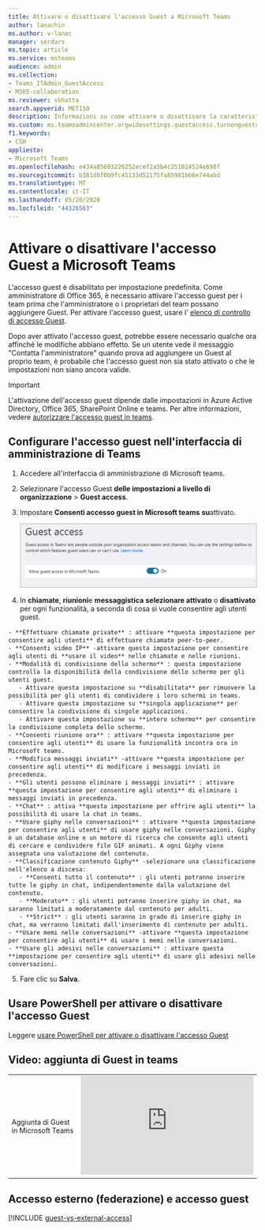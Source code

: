 ```yaml
---
title: Attivare o disattivare l'accesso Guest a Microsoft Teams
author: lanachin
ms.author: v-lanac
manager: serdars
ms.topic: article
ms.service: msteams
audience: admin
ms.collection:
- Teams_ITAdmin_GuestAccess
- M365-collaboration
ms.reviewer: sbhatta
search.appverid: MET150
description: Informazioni su come attivare o disattivare la caratteristica di accesso guest in Microsoft teams come amministratore di Office 365.
ms.custom: ms.teamsadmincenter.orgwidesettings.guestaccess.turnonguestaccessarticle
f1.keywords:
- CSH
appliesto:
- Microsoft Teams
ms.openlocfilehash: e434a85693226252ecef2a5b4c251024524e698f
ms.sourcegitcommit: b381d8f0b9fc45133d52175fa85901b66e744abd
ms.translationtype: MT
ms.contentlocale: it-IT
ms.lasthandoff: 05/20/2020
ms.locfileid: "44326563"
---
```

<a name="turn-on-or-turn-off-guest-access-to-microsoft-teams"></a>Attivare o disattivare l'accesso Guest a Microsoft Teams
===================================================

L'accesso guest è disabilitato per impostazione predefinita. Come amministratore di Office 365, è necessario attivare l'accesso guest per i team prima che l'amministratore o i proprietari del team possano aggiungere Guest. Per attivare l'accesso guest, usare l' [elenco di controllo di accesso Guest](guest-access-checklist.md). 

Dopo aver attivato l'accesso guest, potrebbe essere necessario qualche ora affinché le modifiche abbiano effetto. Se un utente vede il messaggio "Contatta l'amministratore" quando prova ad aggiungere un Guest al proprio team, è probabile che l'accesso guest non sia stato attivato o che le impostazioni non siano ancora valide.

> [!IMPORTANT]
> L'attivazione dell'accesso guest dipende dalle impostazioni in Azure Active Directory, Office 365, SharePoint Online e teams. Per altre informazioni, vedere [autorizzare l'accesso guest in teams](Teams-dependencies.md).



## <a name="configure-guest-access-in-the-teams-admin-center"></a>Configurare l'accesso guest nell'interfaccia di amministrazione di Teams

1.    Accedere all'interfaccia di amministrazione di Microsoft teams.

2.    Selezionare l'accesso Guest **delle impostazioni a livello di organizzazione**  >  **Guest access**.

3. Impostare **Consenti accesso guest in Microsoft teams** **su**attivato.

    ![Consenti l'opzione di accesso Guest impostata su attivato ](media/set-up-guests-image1.png)

4.    In **chiamate**, **riunioni**e **messaggistica** **selezionare attivato** o **disattivato** per ogni funzionalità, a seconda di cosa si vuole consentire agli utenti guest.

    - **Effettuare chiamate private** : attivare **questa impostazione per consentire agli utenti** di effettuare chiamate peer-to-peer.
    - **Consenti video IP** -attivare questa impostazione per consentire agli utenti di **usare il video** nelle chiamate e nelle riunioni.
    - **Modalità di condivisione dello schermo** : questa impostazione controlla la disponibilità della condivisione dello schermo per gli utenti guest. 
       - Attivare questa impostazione su **disabilitata** per rimuovere la possibilità per gli utenti di condividere i loro schermi in teams. 
       - Attivare questa impostazione su **singola applicazione** per consentire la condivisione di singole applicazioni. 
       - Attivare questa impostazione su **intero schermo** per consentire la condivisione completa dello schermo.
    - **Consenti riunione ora** : attivare **questa impostazione per consentire agli utenti** di usare la funzionalità incontra ora in Microsoft teams.
    - **Modifica messaggi inviati** -attivare **questa impostazione per consentire agli utenti** di modificare i messaggi inviati in precedenza.
    - **Gli utenti possono eliminare i messaggi inviati** : attivare **questa impostazione per consentire agli utenti** di eliminare i messaggi inviati in precedenza.
    - **Chat** : attiva **questa impostazione per offrire agli utenti** la possibilità di usare la chat in teams.
    - **Usare giphy nelle conversazioni** : attivare **questa impostazione per consentire agli utenti** di usare giphy nelle conversazioni. Giphy è un database online e un motore di ricerca che consente agli utenti di cercare e condividere file GIF animati. A ogni Giphy viene assegnata una valutazione del contenuto.
    - **Classificazione contenuto Giphy** -selezionare una classificazione nell'elenco a discesa:
       - **Consenti tutto il contenuto** : gli utenti potranno inserire tutte le giphy in chat, indipendentemente dalla valutazione del contenuto.
       - **Moderato** : gli utenti potranno inserire giphy in chat, ma saranno limitati a moderatamente dal contenuto per adulti.
       - **Strict** : gli utenti saranno in grado di inserire giphy in chat, ma verranno limitati dall'inserimento di contenuto per adulti.
    - **Usare memi nelle conversazioni** -attivare **questa impostazione per consentire agli utenti** di usare i memi nelle conversazioni.
    - **Usare gli adesivi nelle conversazioni** : attivare questa **impostazione per consentire agli utenti** di usare gli adesivi nelle conversazioni. 


5.    Fare clic su **Salva**.

## <a name="use-powershell-to-turn-guest-access-on-or-off"></a>Usare PowerShell per attivare o disattivare l'accesso Guest
Leggere [usare PowerShell per attivare o disattivare l'accesso Guest](guest-access-PowerShell.md#use-powershell-to-turn-guest-access-on-or-off)


## <a name="video-adding-guests-in-teams"></a>Video: aggiunta di Guest in teams

|  |  |
|---------|---------|
| Aggiunta di Guest in Microsoft Teams   | <iframe width="350" height="200" src="https://www.youtube.com/embed/1daMBDyBLZc" frameborder="0" allowfullscreen></iframe>   | 


## <a name="external-access-federation-vs-guest-access"></a>Accesso esterno (federazione) e accesso guest

[!INCLUDE [guest-vs-external-access](includes/guest-vs-external-access.md)]